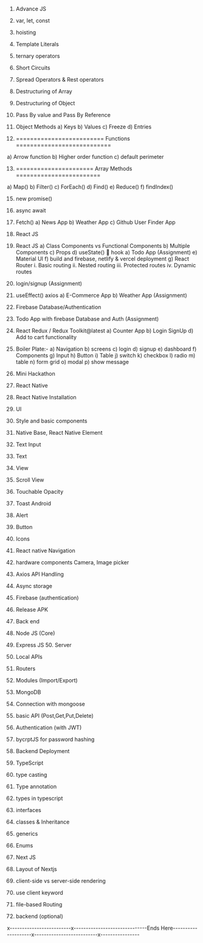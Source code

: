 1. Advance JS
   
1. var, let, const 
2. hoisting 
3. Template Literals 
4. ternary operators 
5. Short Circuits 
6. Spread Operators & Rest operators 
7. Destructuring of Array 
8. Destructuring of Object 
9. Pass By value and Pass By Reference 
10. Object Methods 
a) Keys 
b) Values 
c) Freeze 
d) Entries

12. ========================= Functions ===========================
     
a) Arrow function 
b) Higher order function 
c) default perimeter

13. ====================== Array Methods ========================
     
a) Map() 
b) Filter() 
c) ForEach() 
d) Find() 
e) Reduce() 
f) findIndex() 
 
15. new promise() 
16. async await 
17. Fetch() 
a) News App 
b) Weather App 
c) Github User Finder App
 
2. React JS
   
17. React JS 
a) Class Components vs Functional Components 
b) Multiple Components 
c) Props 
d) useState()  hook 
a) Todo App (Assignment) 
e) Material UI 
f) build and firebase, netlify & vercel deployment 
g) React Router 
i. Basic routing 
ii. Nested routing 
iii. Protected routes 
iv. Dynamic routes 
15. login/signup (Assignment) 
16. useEffect() axios 
a) E-Commerce App 
b) Weather App (Assignment) 
17. Firebase Database/Authentication 
18. Todo App with firebase Database and Auth (Assignment) 
19. React Redux / Redux Toolkit@latest 
a) Counter App 
b) Login SignUp 
d) Add to cart functionality 
20. Boiler Plate:- 
a) Navigation 
b) screens 
c) login 
d) signup 
e) dashboard 
f) Components 
g) Input 
h) Button 
i) Table 
j) switch 
k) checkbox 
l) radio 
m) table 
n) form grid 
o) modal 
p) show message
 
23. Mini Hackathon
     
3. React Native
    
25. React Native Installation 
26. UI 
27. Style and basic components 
28. Native Base, React Native Element 
29. Text Input 
30. Text 
31. View 
32. Scroll View 
33. Touchable Opacity 
34. Toast Android 
35. Alert 
36. Button 
37. Icons 
38. React native Navigation 
39. hardware components Camera, Image picker 
40. Axios API Handling 
41. Async storage 
42. Firebase (authentication) 
47. Release APK

     
4. Back end
    
48. Node JS (Core) 
49. Express JS 50. Server 
51. Local APIs 
52. Routers 
53. Modules (Import/Export) 
54. MongoDB 
55. Connection with mongoose 
56. basic API (Post,Get,Put,Delete) 
57. Authentication (with JWT) 
58. bycrptJS for password hashing 
59. Backend Deployment

     
5. TypeScript
   
61. type casting 
62. Type annotation 
63. types in typescript 
64. interfaces 
65. classes & Inheritance 
66. generics 
67. Enums

    
6. Next JS
   
68. Layout of Nextjs
69. client-side vs server-side rendering 
70. use client keyword 
71. file-based Routing 
72. backend (optional)

x-------------------------x------------------------------Ends Here--------------------x--------------------------x----------------
